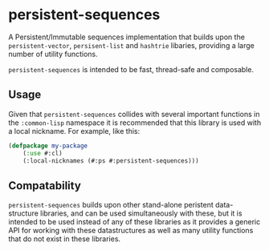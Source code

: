 # persistent-sequences

A Persistent/Immutable sequences implementation that builds upon the `persistent-vector`, `persisent-list` and `hashtrie` libaries, providing a large number of utility functions.

`persistent-sequences` is intended to be fast, thread-safe and composable.


## Usage

Given that `persistent-sequences` collides with several important functions in the `:common-lisp` namespace it is recommended that this library is used with a local nickname. For example, like this:

```lisp
(defpackage my-package
	(:use #:cl)
	(:local-nicknames (#:ps #:persistent-sequences)))
```

## Compatability

`persistent-sequences` builds upon other stand-alone peristent data-structure libraries, and can be used simultaneously with these, but it is intended to be used instead of any of these libraries as it provides a generic API for working with these datastructures as well as many utility functions that do not exist in these libraries.
